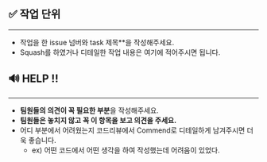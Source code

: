 ## ✅  작업 단위
---
- 작업을 한 issue 넘버와 task 제목**을 작성해주세요.
- Squash를 하였거나 디테일한 작업 내용은 여기에 적어주시면 됩니다.

## 🔊 HELP !!
---
- **팀원들의 의견이 꼭 필요한 부분**을 작성해주세요.
- **팀원들은 놓치지 않고 꼭 이 항목을 보고 의견을 주세요.**
- 어디 부분에서 어려웠는지 코드리뷰에서 Commend로 디테일하게 남겨주시면 더욱 좋습니다. 
	- ex) 어떤 코드에서 어떤 생각을 하여 작성했는데 어려움이 있었다.
